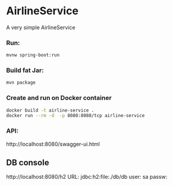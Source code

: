 # AirlineService
A very simple AirlineService
### Run:
```sh
mvnw spring-boot:run
```

### Build fat Jar:
```sh
mvn package
```

### Create and run on Docker container
```sh
docker build -t airline-service .
docker run --rm -d  -p 8080:8080/tcp airline-service
```

### API:
http://localhost:8080/swagger-ui.html

## DB console
http://localhost:8080/h2
URL: jdbc:h2:file:./db/db
user: sa
passw: 

